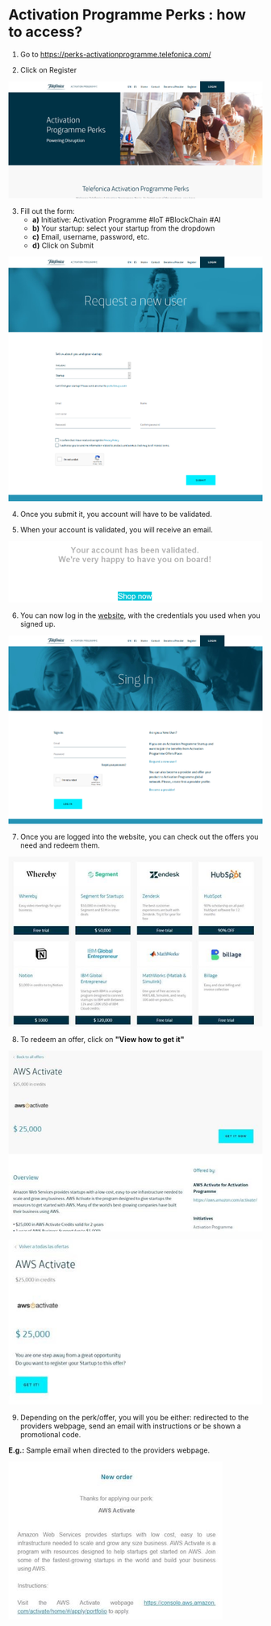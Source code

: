 # Activation Programme Perks : how to access?


1. Go to https://perks-activationprogramme.telefonica.com/

2. Click on Register

![pic](pictures/Perks/Perks_Offers_reg.png)

3. Fill out the form:
   - **a)** Initiative: Activation Programme #IoT #BlockChain #AI
   - **b)** Your startup: select your startup from the dropdown
   - **c)** Email, username, password, etc.
   - **d)** Click on Submit

![pic](pictures/Perks/Perks_Offers_form.png)

4. Once you submit it, you account will have to be validated.

5. When your account is validated, you will receive an email.

![pic](pictures/Perks/perks_Offers_validated.png)

6. You can now log in the [website](https://perks-activationprogramme.telefonica.com/login), with the credentials you used when you signed up.

![pic](pictures/Perks/Perks_Offers_website.png)

7. Once you are logged into the website, you can check out the offers you need and redeem them.

![pic](pictures/Perks/perks_offers.jpg)

8. To redeem an offer, click on **"View how to get it"**

![pic](pictures/Perks/perks_activate.jpg)

![pic](pictures/Perks/perks_activate2.jpg)

9. Depending on the perk/offer, you will you be either: redirected to the providers webpage,
send an email with instructions or be shown a promotional code.

**E.g.:** Sample email when directed to the providers webpage.

![pic](pictures/Perks/perks_email_new_order.jpg)
